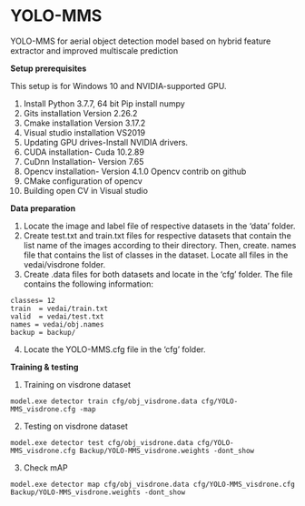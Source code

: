 # YOLO-MMS
YOLO-MMS for aerial object detection model based on hybrid feature extractor and improved multiscale prediction

**Setup prerequisites**

This setup is for Windows 10 and NVIDIA-supported GPU.
1.	Install Python 3.7.7, 64 bit
Pip install numpy
2.	Gits installation Version 2.26.2
3.	Cmake installation Version 3.17.2
4.	Visual studio installation VS2019
5.	Updating GPU drives-Install NVIDIA drivers.
6.	CUDA installation- Cuda 10.2.89
7.	CuDnn Installation- Version 7.65 
8.	Opencv installation- Version 4.1.0
Opencv contrib on github
9.	CMake configuration of opencv
10.	Building open CV in Visual studio

**Data preparation**
1.	Locate the image and label file of respective datasets in the ‘data’ folder.
2.	Create test.txt and train.txt files for respective datasets that contain the list name of the images according to their directory. Then, create. names file that contains the list of classes in the dataset. Locate all files in the vedai/visdrone folder.
3.	Create .data files for both datasets and locate in the ‘cfg’ folder. The file contains the following information:
```
classes= 12
train  = vedai/train.txt  
valid  = vedai/test.txt  
names = vedai/obj.names  
backup = backup/
```
4.	Locate the YOLO-MMS.cfg file in the ‘cfg’ folder.

**Training & testing**
1.	Training on visdrone dataset
```
model.exe detector train cfg/obj_visdrone.data cfg/YOLO-MMS_visdrone.cfg -map
```
2.	Testing on visdrone dataset
```
model.exe detector test cfg/obj_visdrone.data cfg/YOLO-MMS_visdrone.cfg Backup/YOLO-MMS_visdrone.weights -dont_show
```
3.	Check mAP
```
model.exe detector map cfg/obj_visdrone.data cfg/YOLO-MMS_visdrone.cfg Backup/YOLO-MMS_visdrone.weights -dont_show
```
